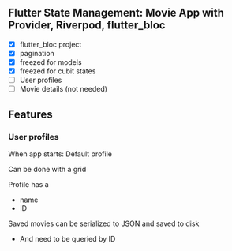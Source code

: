 ## Flutter State Management: Movie App with Provider, Riverpod, flutter_bloc 

- [x] flutter_bloc project
- [x] pagination
- [x] freezed for models
- [x] freezed for cubit states
- [ ] User profiles
- [ ] Movie details (not needed)

## Features

### User profiles

When app starts: Default profile

Can be done with a grid

Profile has a 
- name
- ID

Saved movies can be serialized to JSON and saved to disk

- And need to be queried by ID

